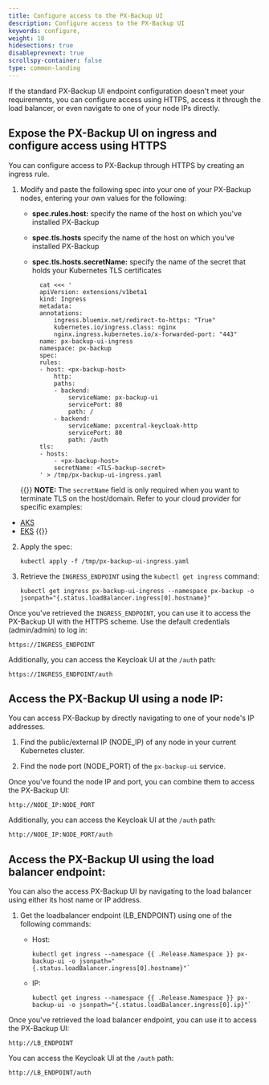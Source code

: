 ```yaml
---
title: Configure access to the PX-Backup UI
description: Configure access to the PX-Backup UI
keywords: configure,
weight: 10
hidesections: true
disableprevnext: true
scrollspy-container: false
type: common-landing
---
```


If the standard PX-Backup UI endpoint configuration doesn't meet your requirements, you can configure access using HTTPS, access it through the load balancer, or even navigate to one of your node IPs directly. 

## Expose the PX-Backup UI on ingress and configure access using HTTPS

You can configure access to PX-Backup through HTTPS by creating an ingress rule.

1. Modify and paste the following spec into your one of your PX-Backup nodes, entering your own values for the following:

    * **spec.rules.host:** specify the name of the host on which you've installed PX-Backup
    * **spec.tls.hosts** specify the name of the host on which you've installed PX-Backup
    * **spec.tls.hosts.secretName:** specify the name of the secret that holds your Kubernetes TLS certificates

            cat <<< ' 
            apiVersion: extensions/v1beta1
            kind: Ingress
            metadata:
            annotations:
                ingress.bluemix.net/redirect-to-https: "True"
                kubernetes.io/ingress.class: nginx
                nginx.ingress.kubernetes.io/x-forwarded-port: "443"
            name: px-backup-ui-ingress
            namespace: px-backup
            spec:
            rules:
            - host: <px-backup-host>
                http:
                paths:
                - backend:
                    serviceName: px-backup-ui
                    servicePort: 80
                    path: /
                - backend:
                    serviceName: pxcentral-keycloak-http
                    servicePort: 80
                    path: /auth
            tls:
            - hosts:
                - <px-backup-host>
                secretName: <TLS-backup-secret>
            ' > /tmp/px-backup-ui-ingress.yaml

    {{<info>}}
**NOTE:** The `secretName` field is only required when you want to terminate TLS on the host/domain. Refer to your cloud provider for specific examples:

* [AKS](https://docs.microsoft.com/en-us/azure/aks/ingress-own-tls)
* [EKS](https://aws.amazon.com/blogs/opensource/network-load-balancer-nginx-ingress-controller-eks/)
    {{</info>}}

2. Apply the spec:

    ```text
    kubectl apply -f /tmp/px-backup-ui-ingress.yaml
    ```

3. Retrieve the `INGRESS_ENDPOINT` using the `kubectl get ingress` command:

    ```text
    kubectl get ingress px-backup-ui-ingress --namespace px-backup -o jsonpath="{.status.loadBalancer.ingress[0].hostname}"
    ```

Once you've retrieved the `INGRESS_ENDPOINT`, you can use it to access the PX-Backup UI with the HTTPS scheme. Use the default credentials (admin/admin) to log in:

```
https://INGRESS_ENDPOINT
```

Additionally, you can access the Keycloak UI at the `/auth` path: 

```
https://INGRESS_ENDPOINT/auth
```


## Access the PX-Backup UI using a node IP:

You can access PX-Backup by directly navigating to one of your node's IP addresses.

1. Find the public/external IP (NODE_IP) of  any node in your current Kubernetes cluster.

2. Find the node port (NODE_PORT) of the `px-backup-ui` service.

Once you've found the node IP and port, you can combine them to access the PX-Backup UI:

```
http://NODE_IP:NODE_PORT
```

Additionally, you can access the Keycloak UI at the `/auth` path:

```
http://NODE_IP:NODE_PORT/auth
```


## Access the PX-Backup UI using the load balancer endpoint:

You can also the access PX-Backup UI by navigating to the load balancer using either its host name or IP address.

1. Get the loadbalancer endpoint (LB_ENDPOINT) using one of the following commands:

   - Host:

        ```text
        kubectl get ingress --namespace {{ .Release.Namespace }} px-backup-ui -o jsonpath="{.status.loadBalancer.ingress[0].hostname}"`
        ```

   - IP:

        ```text
        kubectl get ingress --namespace {{ .Release.Namespace }} px-backup-ui -o jsonpath="{.status.loadBalancer.ingress[0].ip}"`
        ```
  
Once you've retrieved the load balancer endpoint, you can use it to access the PX-Backup UI:

```
http://LB_ENDPOINT
```

You can access the Keycloak UI at the `/auth` path:

```
http://LB_ENDPOINT/auth
```
